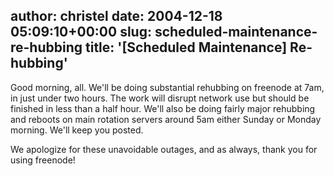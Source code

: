 author: christel
date: 2004-12-18 05:09:10+00:00
slug: scheduled-maintenance-re-hubbing
title: '[Scheduled Maintenance] Re-hubbing'
---

Good morning, all. We'll be doing substantial rehubbing on freenode at 7am, in just under two hours. The work will disrupt network use but should be finished in less than a half hour.  We'll also be doing fairly major rehubbing and reboots on main rotation servers around 5am either Sunday or Monday morning.  We'll keep you posted.



We apologize for these unavoidable outages, and as always, thank you for using freenode!
